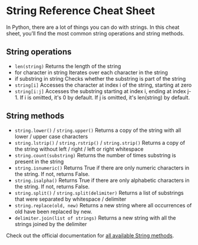 # String Reference Cheat Sheet

In Python, there are a lot of things you can do with strings. In this cheat sheet, you’ll find the most common string operations and string methods.

## String operations

* `len(string)` Returns the length of the string
* for character in string Iterates over each character in the string
* if substring in string Checks whether the substring is part of the string
* `string[i]` Accesses the character at index i of the string, starting at zero
* `string[i:j]` Accesses the substring starting at index i, ending at index j-1. If i is omitted, it's 0 by default. If j is omitted, it's len(string) by default.

## String methods

* `string.lower()` / `string.upper()` Returns a copy of the string with all lower / upper case characters
* `string.lstrip()` / `string.rstrip()` / `string.strip()` Returns a copy of the string without left / right / left or right whitespace
* `string.count(substring)` Returns the number of times substring is present in the string
* `string.isnumeric()` Returns True if there are only numeric characters in the string. If not, returns False.
* `string.isalpha()` Returns True if there are only alphabetic characters in the string. If not, returns False.
* `string.split()` / `string.split(delimiter)` Returns a list of substrings that were separated by whitespace / delimiter
* `string.replace(old, new)` Returns a new string where all occurrences of old have been replaced by new.
* `delimiter.join(list of strings)` Returns a new string with all the strings joined by the delimiter 

Check out the official documentation for [all available String methods](https://docs.python.org/3/library/stdtypes.html#string-methods).

